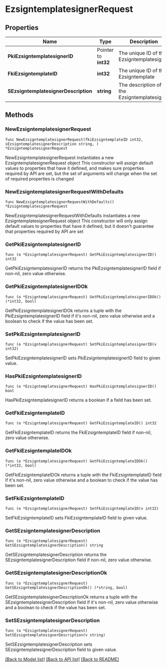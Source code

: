 # EzsigntemplatesignerRequest

## Properties

Name | Type | Description | Notes
------------ | ------------- | ------------- | -------------
**PkiEzsigntemplatesignerID** | Pointer to **int32** | The unique ID of the Ezsigntemplatesigner | [optional] 
**FkiEzsigntemplateID** | **int32** | The unique ID of the Ezsigntemplate | 
**SEzsigntemplatesignerDescription** | **string** | The description of the Ezsigntemplatesigner | 

## Methods

### NewEzsigntemplatesignerRequest

`func NewEzsigntemplatesignerRequest(fkiEzsigntemplateID int32, sEzsigntemplatesignerDescription string, ) *EzsigntemplatesignerRequest`

NewEzsigntemplatesignerRequest instantiates a new EzsigntemplatesignerRequest object
This constructor will assign default values to properties that have it defined,
and makes sure properties required by API are set, but the set of arguments
will change when the set of required properties is changed

### NewEzsigntemplatesignerRequestWithDefaults

`func NewEzsigntemplatesignerRequestWithDefaults() *EzsigntemplatesignerRequest`

NewEzsigntemplatesignerRequestWithDefaults instantiates a new EzsigntemplatesignerRequest object
This constructor will only assign default values to properties that have it defined,
but it doesn't guarantee that properties required by API are set

### GetPkiEzsigntemplatesignerID

`func (o *EzsigntemplatesignerRequest) GetPkiEzsigntemplatesignerID() int32`

GetPkiEzsigntemplatesignerID returns the PkiEzsigntemplatesignerID field if non-nil, zero value otherwise.

### GetPkiEzsigntemplatesignerIDOk

`func (o *EzsigntemplatesignerRequest) GetPkiEzsigntemplatesignerIDOk() (*int32, bool)`

GetPkiEzsigntemplatesignerIDOk returns a tuple with the PkiEzsigntemplatesignerID field if it's non-nil, zero value otherwise
and a boolean to check if the value has been set.

### SetPkiEzsigntemplatesignerID

`func (o *EzsigntemplatesignerRequest) SetPkiEzsigntemplatesignerID(v int32)`

SetPkiEzsigntemplatesignerID sets PkiEzsigntemplatesignerID field to given value.

### HasPkiEzsigntemplatesignerID

`func (o *EzsigntemplatesignerRequest) HasPkiEzsigntemplatesignerID() bool`

HasPkiEzsigntemplatesignerID returns a boolean if a field has been set.

### GetFkiEzsigntemplateID

`func (o *EzsigntemplatesignerRequest) GetFkiEzsigntemplateID() int32`

GetFkiEzsigntemplateID returns the FkiEzsigntemplateID field if non-nil, zero value otherwise.

### GetFkiEzsigntemplateIDOk

`func (o *EzsigntemplatesignerRequest) GetFkiEzsigntemplateIDOk() (*int32, bool)`

GetFkiEzsigntemplateIDOk returns a tuple with the FkiEzsigntemplateID field if it's non-nil, zero value otherwise
and a boolean to check if the value has been set.

### SetFkiEzsigntemplateID

`func (o *EzsigntemplatesignerRequest) SetFkiEzsigntemplateID(v int32)`

SetFkiEzsigntemplateID sets FkiEzsigntemplateID field to given value.


### GetSEzsigntemplatesignerDescription

`func (o *EzsigntemplatesignerRequest) GetSEzsigntemplatesignerDescription() string`

GetSEzsigntemplatesignerDescription returns the SEzsigntemplatesignerDescription field if non-nil, zero value otherwise.

### GetSEzsigntemplatesignerDescriptionOk

`func (o *EzsigntemplatesignerRequest) GetSEzsigntemplatesignerDescriptionOk() (*string, bool)`

GetSEzsigntemplatesignerDescriptionOk returns a tuple with the SEzsigntemplatesignerDescription field if it's non-nil, zero value otherwise
and a boolean to check if the value has been set.

### SetSEzsigntemplatesignerDescription

`func (o *EzsigntemplatesignerRequest) SetSEzsigntemplatesignerDescription(v string)`

SetSEzsigntemplatesignerDescription sets SEzsigntemplatesignerDescription field to given value.



[[Back to Model list]](../README.md#documentation-for-models) [[Back to API list]](../README.md#documentation-for-api-endpoints) [[Back to README]](../README.md)


